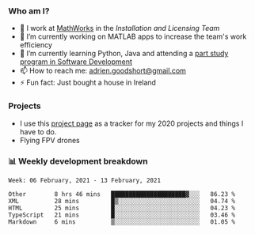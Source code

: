 ### Who am I?

<!--
**goodshort/goodshort** is a ✨ _special_ ✨ repository because its `README.md` (this file) appears on your GitHub profile.
-->

- 💼 I work at [MathWorks](https://www.mathworks.com/) in the _Installation and Licensing Team_
- 🔭 I’m currently working on MATLAB apps to increase the team's work efficiency
- 🌱 I’m currently learning Python, Java and attending a [part study program in Software Development](https://www.goodshort.me/who-am-i/studies#higher-diploma-in-software-development)
- 📫 How to reach me: adrien.goodshort@gmail.com
- ⚡ Fun fact: Just bought a house in Ireland

### Projects

- I use this [project page](https://github.com/users/goodshort/projects/1) as a tracker for my 2020 projects and things I have to do.
- Flying FPV drones

### 📊 Weekly development breakdown

<!--START_SECTION:waka-->
```text
Week: 06 February, 2021 - 13 February, 2021

Other        8 hrs 46 mins   █████████████████████▓░░░   86.23 % 
XML          28 mins         █▒░░░░░░░░░░░░░░░░░░░░░░░   04.74 % 
HTML         25 mins         █░░░░░░░░░░░░░░░░░░░░░░░░   04.23 % 
TypeScript   21 mins         █░░░░░░░░░░░░░░░░░░░░░░░░   03.46 % 
Markdown     6 mins          ▒░░░░░░░░░░░░░░░░░░░░░░░░   01.05 % 
```
<!--END_SECTION:waka-->
